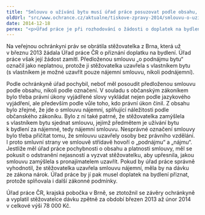 ```yaml
---
title: "Smlouvu o užívání bytu musí úřad práce posuzovat podle obsahu, nikoli podle nadpisu"
oldUrl: "src/www.ochrance.cz/aktualne/tiskove-zpravy-2014/smlouvu-o-uzivani-bytu-musi-urad-prace-posuzovat-podle-obsahu-nikoli-podle-nadpisu"
date: 2014-12-18
perex: "<p>Úřad práce je při rozhodování o žádosti o doplatek na bydlení povinen posoudit předloženou smlouvu o užívání bytu podle obsahu, nikoli podle označení. Pokud žadatel o doplatek na bydlení předloží smlouvu sice označenou jako podnájemní, ale podle obsahu jde o smlouvu nájemní, úřad práce by na ni měl nahlížet jako na smlouvu o nájmu bytu, tedy jako na splnění jedné z podmínek pro přiznání nároku na dávku.</p>"
---
```


<!-- imported from the old website -->

<p>Na veřejnou ochránkyni práv se obrátila stěžovatelka z Brna, která už v březnu 2013 žádala Úřad práce ČR o přiznání doplatku na bydlení. Úřad práce však její žádost zamítl. Předloženou smlouvu „o podnájmu bytu“ označil jako neplatnou, protože ji stěžovatelka uzavřela s vlastníkem bytu (s vlastníkem je možné uzavřít pouze nájemní smlouvu, nikoli podnájemní).</p><p>Podle ochránkyně úřad pochybil, neboť měl posoudit předloženou smlouvu podle obsahu, nikoli podle označení. V souladu s občanským zákoníkem bylo třeba právní úkony vyjádřené slovy vykládat nejen podle jazykového vyjádření, ale především podle vůle toho, kdo právní úkon činil. Z obsahu bylo zřejmé, že jde o smlouvu nájemní, splňující náležitosti podle občanského zákoníku. Bylo z ní také patrné, že stěžovatelka zamýšlela s vlastníkem bytu sjednat smlouvu, jejímž předmětem je užívání bytu k bydlení za nájemné, tedy nájemní smlouvu. Nesprávné označení smlouvy bylo třeba přičítat tomu, že smlouvu uzavřely osoby bez právního vzdělání. I proto smluvní strany ve smlouvě střídavě hovoří o „podnájmu“ a „nájmu“. Jestliže měl úřad práce pochybnosti o obsahu a platnosti smlouvy, měl se pokusit o odstranění nejasností a vyzvat stěžovatelku, aby upřesnila, jakou smlouvu zamýšlela s pronajímatelem uzavřít. Pokud by úřad práce správně vyhodnotil, že stěžovatelka uzavřela smlouvu nájemní, měla by na dávku ze zákona nárok. Úřad práce by jí pak musel doplatek na bydlení přiznat, protože splňovala i další zákonné podmínky.</p><p>Úřad práce ČR, krajská pobočka v Brně, se ztotožnil se závěry ochránkyně a vyplatil stěžovatelce dávku zpětně za období březen 2013 až únor 2014 v celkové výši 78 000 Kč.</p>
